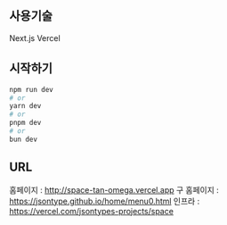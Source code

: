 ## 사용기술

Next.js
Vercel

## 시작하기

```bash
npm run dev
# or
yarn dev
# or
pnpm dev
# or
bun dev
```

## URL

홈페이지 : http://space-tan-omega.vercel.app
구 홈페이지 : https://jsontype.github.io/home/menu0.html
인프라 : https://vercel.com/jsontypes-projects/space
